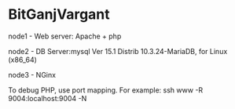 # BitGanjVargant
 
node1 - Web server: Apache + php

node2 - DB Server:mysql  Ver 15.1 Distrib 10.3.24-MariaDB, for Linux (x86_64) 

node3 - NGinx 

To debug PHP, use port mapping. For example:
ssh www -R 9004:localhost:9004 -N